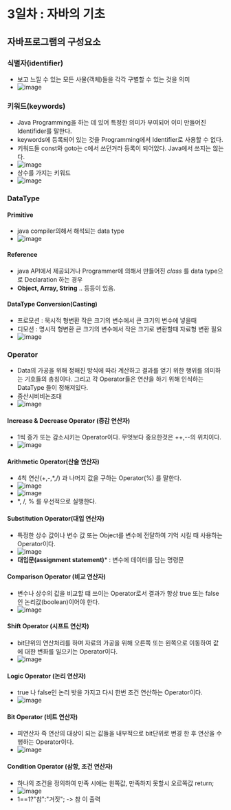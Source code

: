 # 3일차 : 자바의 기초
## 자바프로그램의 구성요소
### 식별자(identifier)
  - 보고 느낄 수 있는 모든 사물(객체)들을 각각 구별할 수 있는 것을 의미
  - ![image](https://user-images.githubusercontent.com/11310445/130714211-76f24554-43aa-4f02-9194-e6576acc9d2c.png)

### 키워드(keywords)
  - Java Programming을 하는 데 있어 특정한 의미가 부여되어 이미 만들어진 Identifider를 말한다.
  - keywords에 등록되어 있는 것을 Programming에서 Identifier로 사용할 수 없다.
  - 키워드들 const와 goto는 c에서 쓰던거라 등록이 되어있다. Java에서 쓰지는 않는다.
  - ![image](https://user-images.githubusercontent.com/11310445/130714365-e07fd11a-f5a6-481b-ba1b-a4ab4961efdd.png)
  - 상수를 가지는 키워드
  - ![image](https://user-images.githubusercontent.com/11310445/130714393-ba031344-2c24-4009-ac99-661dfe982143.png)

### DataType
#### Primitive
  - java compiler의해서 해석되는 data type
  - ![image](https://user-images.githubusercontent.com/11310445/130717391-93ed7aa5-a0be-4726-a62e-a0b4174d15d1.png)
#### Reference
  - java API에서 제공되거나 Programmer에 의해서 만들어진 *class* 를 data type으로 Declaration 하는 경우
  - **Object, Array, String** .. 등등이 있음.
#### DataType Conversion(Casting)
  - 프로모션 : 묵시적 형변환 작은 크기의 변수에서 큰 크기의 변수에 넣을때
  - 디모션 : 명시적 형변환 큰 크기의 변수에서 작은 크기로 변환할때 자료형 변환 필요
  - ![image](https://user-images.githubusercontent.com/11310445/130717231-09e888bf-3686-4300-812b-60b2ab5f6e3d.png)

### Operator
  - Data의 가공을 위해 정해진 방식에 따라 계산하고 결과를 얻기 위한 행위를 의미하는 기호들의 총칭이다. 그리고 각 Operator들은 연산을 하기 위해 인식하는 DataType 들이 정해져있다.
  - 증산시비비논조대
  - ![image](https://user-images.githubusercontent.com/11310445/130720279-fcb9c3b5-95d3-4fb2-9653-43c1f9498c7d.png)
#### Increase & Decrease Operator (증감 연산자)
  - 1씩 증가 또는 감소시키는 Operator이다. 무엇보다 중요한것은 ++,--의 위치이다.
  - ![image](https://user-images.githubusercontent.com/11310445/130722522-8c181b5c-069e-49e0-9b8f-448880bf94f1.png)
#### Arithmetic Operator(산술 연산자)
  - 4칙 연산(+,-,*,/) 과 나머지 값을 구하는 Operator(%) 를 말한다.
  - ![image](https://user-images.githubusercontent.com/11310445/130720688-b5d6be9a-a72e-494c-9ca9-ee66d3f4d9a2.png)
  - ![image](https://user-images.githubusercontent.com/11310445/130720802-9ed84a53-ae33-4332-9aca-07e8ff8710ce.png)
  - *, /, % 를 우선적으로 실행한다.
#### Substitution Operator(대입 연산자)
  - 특정한 상수 값이나 변수 값 또는 Object를 변수에 전달하여 기억 시킬 때 사용하는 Operator이다.
  - ![image](https://user-images.githubusercontent.com/11310445/130721116-e00e60ad-f880-46a5-860d-d9aabadbaeee.png)
  - **대입문(assignment statement)*** : 변수에 데이터를 담는 명령문
#### Comparison Operator (비교 연산자)
  - 변수나 상수의 값을 비교할 떄 쓰이는 Operator로서 결과가 항상 true 또는 false인 논리값(boolean)이어야 한다.
  - ![image](https://user-images.githubusercontent.com/11310445/130721576-93881645-38ba-41f5-a9ae-e8d6633c122a.png)
#### Shift Operator (시프트 연산자)
  - bit단위의 연산처리를 하며 자료의 가공을 위해 오른쪽 또는 왼쪽으로 이동하여 값에 대한 변화를 일으키는 Operator이다.
  - ![image](https://user-images.githubusercontent.com/11310445/130722309-71c2e560-e781-4b30-80c0-7470bd5b8470.png)
#### Logic Operator (논리 연산자)
  - true 나 false인 논리 밧을 가지고 다시 한번 조건 연산하는 Operator이다.
  - ![image](https://user-images.githubusercontent.com/11310445/130721742-ceaf1585-fe61-44cc-9935-a741d2b69abd.png)
#### Bit Operator (비트 연산자)
  - 피연산자 즉 연산의 대상이 되는 값들을 내부적으로 bit단위로 변경 한 후 연산을 수행하는 Operator이다.
  - ![image](https://user-images.githubusercontent.com/11310445/130722165-53ca3d46-8435-46a9-8e8a-0930216833e5.png)
#### Condition Operator (삼항, 조건 연산자)
  - 하나의 조건을 정의하여 만족 시에는 왼쪽값, 만족하지 못할시 오르쪽값 return;
  - ![image](https://user-images.githubusercontent.com/11310445/130722743-1282f083-5213-4f99-accb-c48f8900a90f.png)
  - 1==1?"참":"거짓"; -> 참 이 출력
